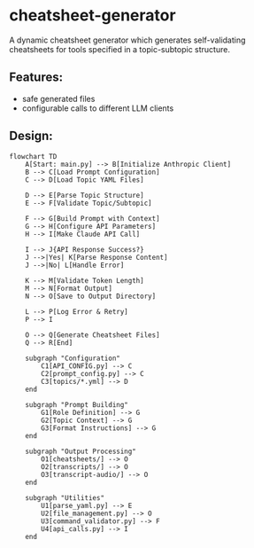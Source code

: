 # cheatsheet-generator
A dynamic cheatsheet generator which generates self-validating cheatsheets for tools specified in a topic-subtopic structure.

## Features:
- safe generated files
- configurable calls to different LLM clients

## Design:
```mermaid
flowchart TD
    A[Start: main.py] --> B[Initialize Anthropic Client]
    B --> C[Load Prompt Configuration]
    C --> D[Load Topic YAML Files]

    D --> E[Parse Topic Structure]
    E --> F[Validate Topic/Subtopic]

    F --> G[Build Prompt with Context]
    G --> H[Configure API Parameters]
    H --> I[Make Claude API Call]

    I --> J{API Response Success?}
    J -->|Yes| K[Parse Response Content]
    J -->|No| L[Handle Error]

    K --> M[Validate Token Length]
    M --> N[Format Output]
    N --> O[Save to Output Directory]

    L --> P[Log Error & Retry]
    P --> I

    O --> Q[Generate Cheatsheet Files]
    Q --> R[End]

    subgraph "Configuration"
        C1[API_CONFIG.py] --> C
        C2[prompt_config.py] --> C
        C3[topics/*.yml] --> D
    end

    subgraph "Prompt Building"
        G1[Role Definition] --> G
        G2[Topic Context] --> G
        G3[Format Instructions] --> G
    end

    subgraph "Output Processing"
        O1[cheatsheets/] --> O
        O2[transcripts/] --> O
        O3[transcript-audio/] --> O
    end

    subgraph "Utilities"
        U1[parse_yaml.py] --> E
        U2[file_management.py] --> O
        U3[command_validator.py] --> F
        U4[api_calls.py] --> I
    end
```